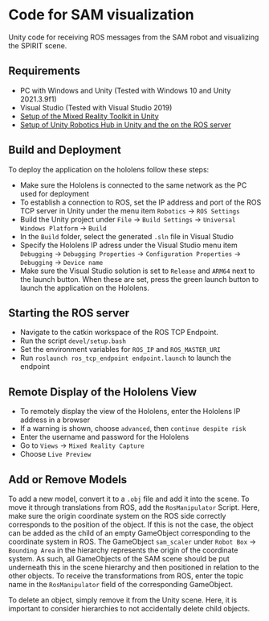# Code for SAM visualization
Unity code for receiving ROS messages from the SAM robot and visualizing the SPIRIT scene.
## Requirements
+ PC with Windows and Unity (Tested with Windows 10 and Unity 2021.3.9f1)
+ Visual Studio (Tested with Visual Studio 2019)
+ [Setup of the Mixed Reality Toolkit in Unity](https://learn.microsoft.com/en-us/training/paths/beginner-hololens-2-tutorials/)
+ [Setup of Unity Robotics Hub in Unity and the on the ROS server](https://github.com/Unity-Technologies/Unity-Robotics-Hub/blob/main/tutorials/ros_unity_integration/setup.md)
## Build and Deployment
To deploy the application on the hololens follow these steps:
+ Make sure the Hololens is connected to the same network as the PC used for deployment
+ To establish a connection to ROS, set the IP address and port of the ROS TCP server in Unity under the menu item `Robotics` &rarr; `ROS Settings`
+ Build the Unity project under `File` &rarr; `Build Settings` &rarr; `Universal Windows Platform` &rarr; `Build`
+ In the `Build` folder, select the generated `.sln` file in Visual Studio
+ Specify the Hololens IP adress under the Visual Studio menu item `Debugging` &rarr; `Debugging Properties` &rarr; `Configuration Properties` &rarr; `Debugging` &rarr; `Device name`
+ Make sure the Visual Studio solution is set to `Release` and `ARM64` next to the launch button. When these are set, press the green launch button to launch the application on the Hololens.
## Starting the ROS server
+ Navigate to the catkin workspace of the ROS TCP Endpoint.
+ Run the script `devel/setup.bash`
+ Set the environment variables for `ROS_IP` and `ROS_MASTER_URI`
+ Run `roslaunch ros_tcp_endpoint endpoint.launch` to launch the endpoint
## Remote Display of the Hololens View
+ To remotely display the view of the Hololens, enter the Hololens IP address in a browser
+ If a warning is shown, choose `advanced`, then `continue despite risk`
+ Enter the username and password for the Hololens
+ Go to `Views` -> `Mixed Reality Capture`
+ Choose `Live Preview`
## Add or Remove Models
To add a new model, convert it to a `.obj` file and add it into the scene. To move it through translations from ROS, add the `RosManipulator` Script. Here, make sure the origin coordinate system on the ROS side correctly corresponds to the position of the object. If this is not the case, the object can be added as the child of an empty GameObject corresponding to the coordinate system in ROS. The GameObject `sam_scaler` under `Robot Box` &rarr; `Bounding Area` in the hierarchy represents the origin of the coordinate system. As such, all GameObjects of the SAM scene should be put underneath this in the scene hierarchy and then positioned in relation to the other objects. To receive the transformations from ROS, enter the topic name in the `RosManipulator` field of the corresponding GameObject.

To delete an object, simply remove it from the Unity scene. Here, it is important to consider hierarchies to not accidentally delete child objects.
